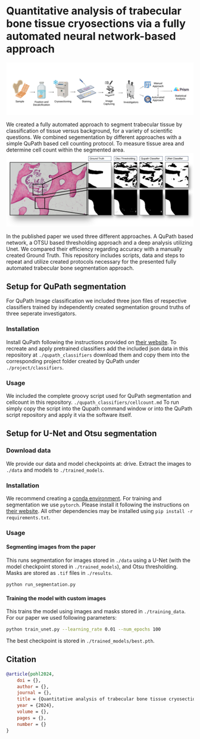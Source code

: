 # Quantitative analysis of trabecular bone tissue cryosections via a fully automated neural network-based approach

![Graphical overview](fig/overview.png)

We created a fully automated approach to segment trabecular tissue by classification of tissue versus background, for a variety of scientific questions. We combined segementation by different approaches with a simple QuPath based cell counting protocol. To measure tissue area and determine cell count within the segmented area. 
![Graphical results](fig/results.png)

In the published paper we used three different approaches. A QuPath based network, a OTSU based thresholding approach and a deep analysis utilizing Unet. We compared their efficiency regarding accuracy with a manually created Ground Truth. This repository includes scripts, data and steps to repeat and utilize created protocols necessary for the presented fully automated trabecular bone segmentation approach. 

## Setup for QuPath segmentation
For QuPath Image classification we included three json files of respective classifiers trained by independently created segmentation ground truths of three seperate investigators.

### Installation
Install QuPath following the instructions provided on [their website](https://qupath.readthedocs.io/en/0.4/index.html).
To recreate and apply pretrained classifiers add the included json data in this repository at `./qupath_classifiers` download them and copy them into the corresponding project folder created by QuPath under `./project/classifiers`. 
### Usage
We included the complete groovy script used for QuPath segmentation and cellcount in this repository. `./qupath_classifiers/cellcount.md`
To run simply copy the script into the Qupath command window or into the QuPath script repository and apply it via the software itself.

## Setup for U-Net and Otsu segmentation

### Download data

We provide our data and model checkpoints at: drive.
Extract the images to `./data` and models to `./trained_models`.

### Installation

We recommend creating a [conda environment](https://conda.io/projects/conda/en/latest/user-guide/getting-started.html). For training and segmentation we use `pytorch`. Please install it following the instructions on [their website](https://pytorch.org/get-started/locally/). All other dependencies may be installed using `pip install -r requirements.txt`.

### Usage

#### Segmenting images from the paper

This runs segmentation for images stored in `./data` using a U-Net (with the model checkpoint stored in `./trained_models`), and Otsu thresholding. Masks are stored as `.tif` files in `./results`.

```sh
python run_segmentation.py
```

#### Training the model with custom images

This trains the model using images and masks stored in `./training_data`. For our paper we used following parameters:

```sh
python train_unet.py --learning_rate 0.01 --num_epochs 100
```

The best checkpoint is stored in `./trained_models/best.pth`.

## Citation

```bibtex
@article{pohl2024,
    doi = {},
    author = {},
    journal = {},
    title = {Quantitative analysis of trabecular bone tissue cryosections via a fully automated neural network-based approach},
    year = {2024},
    volume = {},
    pages = {},
    number = {}
}
```
